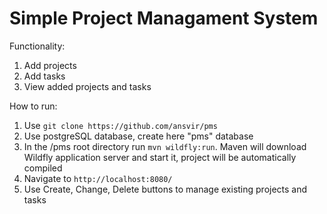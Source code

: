 # Simple Project Managament System

Functionality:

1. Add projects
2. Add tasks
3. View added projects and tasks

How to run:

1. Use `git clone https://github.com/ansvir/pms`
2. Use postgreSQL database, create here "pms" database
3. In the /pms root directory run `mvn wildfly:run`. Maven will download Wildfly application server and start it, project will be automatically compiled
4. Navigate to `http://localhost:8080/`
5. Use Create, Change, Delete buttons to manage existing projects and tasks

